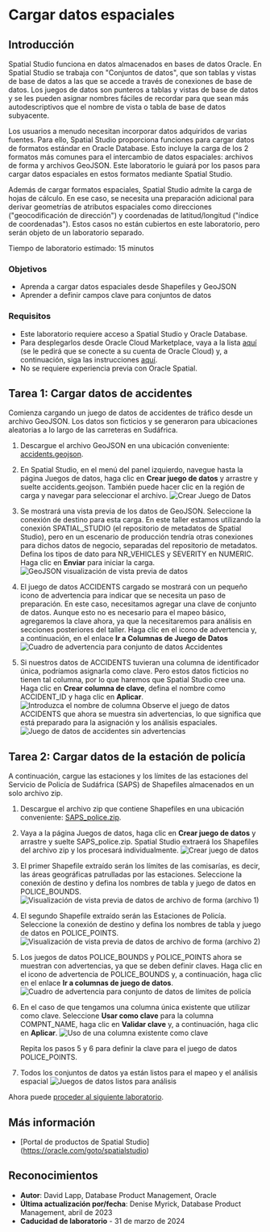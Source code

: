 # Cargar datos espaciales

## Introducción

Spatial Studio funciona en datos almacenados en bases de datos Oracle. En Spatial Studio se trabaja con "Conjuntos de datos", que son tablas y vistas de base de datos a las que se accede a través de conexiones de base de datos. Los juegos de datos son punteros a tablas y vistas de base de datos y se les pueden asignar nombres fáciles de recordar para que sean más autodescriptivos que el nombre de vista o tabla de base de datos subyacente.

Los usuarios a menudo necesitan incorporar datos adquiridos de varias fuentes. Para ello, Spatial Studio proporciona funciones para cargar datos de formatos estándar en Oracle Database. Esto incluye la carga de los 2 formatos más comunes para el intercambio de datos espaciales: archivos de forma y archivos GeoJSON. Este laboratorio le guiará por los pasos para cargar datos espaciales en estos formatos mediante Spatial Studio.

Además de cargar formatos espaciales, Spatial Studio admite la carga de hojas de cálculo. En ese caso, se necesita una preparación adicional para derivar geometrías de atributos espaciales como direcciones ("geocodificación de dirección") y coordenadas de latitud/longitud ("índice de coordenadas"). Estos casos no están cubiertos en este laboratorio, pero serán objeto de un laboratorio separado.

Tiempo de laboratorio estimado: 15 minutos

### Objetivos

*   Aprenda a cargar datos espaciales desde Shapefiles y GeoJSON
*   Aprender a definir campos clave para conjuntos de datos

### Requisitos

*   Este laboratorio requiere acceso a Spatial Studio y Oracle Database.
*   Para desplegarlos desde Oracle Cloud Marketplace, vaya a la lista [aquí](https://cloud.oracle.com/marketplace/application/71472162/overview) (se le pedirá que se conecte a su cuenta de Oracle Cloud) y, a continuación, siga las instrucciones [aquí](https://blogs.oracle.com/database/post/oracle-spatial-studio-221-now-on-cloud-marketplace).
*   No se requiere experiencia previa con Oracle Spatial.

## Tarea 1: Cargar datos de accidentes

Comienza cargando un juego de datos de accidentes de tráfico desde un archivo GeoJSON. Los datos son ficticios y se generaron para ubicaciones aleatorias a lo largo de las carreteras en Sudáfrica.

1.  Descargue el archivo GeoJSON en una ubicación conveniente: [accidents.geojson](https://objectstorage.us-ashburn-1.oraclecloud.com/p/VEKec7t0mGwBkJX92Jn0nMptuXIlEpJ5XJA-A6C9PymRgY2LhKbjWqHeB5rVBbaV/n/c4u04/b/livelabsfiles/o/data-management-library-files/accidents.geojson).
    
2.  En Spatial Studio, en el menú del panel izquierdo, navegue hasta la página Juegos de datos, haga clic en **Crear juego de datos** y arrastre y suelte accidents.geojson. También puede hacer clic en la región de carga y navegar para seleccionar el archivo. ![Crear Juego de Datos](images/load-data-1.png)
    
3.  Se mostrará una vista previa de los datos de GeoJSON. Seleccione la conexión de destino para esta carga. En este taller estamos utilizando la conexión SPATIAL\_STUDIO (el repositorio de metadatos de Spatial Studio), pero en un escenario de producción tendría otras conexiones para dichos datos de negocio, separadas del repositorio de metadatos. Defina los tipos de dato para NR\_VEHICLES y SEVERITY en NUMERIC. Haga clic en **Enviar** para iniciar la carga. ![GeoJSON visualización de vista previa de datos](images/load-data-2.png)
    
4.  El juego de datos ACCIDENTS cargado se mostrará con un pequeño icono de advertencia para indicar que se necesita un paso de preparación. En este caso, necesitamos agregar una clave de conjunto de datos. Aunque esto no es necesario para el mapeo básico, agregaremos la clave ahora, ya que la necesitaremos para análisis en secciones posteriores del taller. Haga clic en el icono de advertencia y, a continuación, en el enlace **Ir a Columnas de Juego de Datos** ![Cuadro de advertencia para conjunto de datos Accidentes](images/load-data-3.png)
    
5.  Si nuestros datos de ACCIDENTS tuvieran una columna de identificador única, podríamos asignarla como clave. Pero estos datos ficticios no tienen tal columna, por lo que haremos que Spatial Studio cree una. Haga clic en **Crear columna de clave**, defina el nombre como ACCIDENT\_ID y haga clic en **Aplicar**. ![Introduzca el nombre de columna](images/load-data-4.png) Observe el juego de datos ACCIDENTS que ahora se muestra sin advertencias, lo que significa que está preparado para la asignación y los análisis espaciales. ![Juego de datos de accidentes sin advertencias](images/load-data-5.png)
    

## Tarea 2: Cargar datos de la estación de policía

A continuación, cargue las estaciones y los límites de las estaciones del Servicio de Policía de Sudáfrica (SAPS) de Shapefiles almacenados en un solo archivo zip.

1.  Descargue el archivo zip que contiene Shapefiles en una ubicación conveniente: [SAPS\_police.zip](https://objectstorage.us-ashburn-1.oraclecloud.com/p/VEKec7t0mGwBkJX92Jn0nMptuXIlEpJ5XJA-A6C9PymRgY2LhKbjWqHeB5rVBbaV/n/c4u04/b/livelabsfiles/o/data-management-library-files/SAPS_police.zip).
    
2.  Vaya a la página Juegos de datos, haga clic en **Crear juego de datos** y arrastre y suelte SAPS\_police.zip. Spatial Studio extraerá los Shapefiles del archivo zip y los procesará individualmente. ![Crear juego de datos](images/load-data-6.png)
    
3.  El primer Shapefile extraído serán los límites de las comisarías, es decir, las áreas geográficas patrulladas por las estaciones. Seleccione la conexión de destino y defina los nombres de tabla y juego de datos en POLICE\_BOUNDS. ![Visualización de vista previa de datos de archivo de forma (archivo 1)](images/load-data-7.png)
    
4.  El segundo Shapefile extraído serán las Estaciones de Policía. Seleccione la conexión de destino y defina los nombres de tabla y juego de datos en POLICE\_POINTS. ![ Visualización de vista previa de datos de archivo de forma (archivo 2)](images/load-data-8.png)
    
5.  Los juegos de datos POLICE\_BOUNDS y POLICE\_POINTS ahora se muestran con advertencias, ya que se deben definir claves. Haga clic en el icono de advertencia de POLICE\_BOUNDS y, a continuación, haga clic en el enlace **Ir a columnas de juego de datos**. ![ Cuadro de advertencia para conjunto de datos de límites de policía](images/load-data-9.png)
    
6.  En el caso de que tengamos una columna única existente que utilizar como clave. Seleccione **Usar como clave** para la columna COMPNT\_NAME, haga clic en **Validar clave** y, a continuación, haga clic en **Aplicar**. ![Uso de una columna existente como clave](images/load-data-10.png)
    
    Repita los pasos 5 y 6 para definir la clave para el juego de datos POLICE\_POINTS.
    
7.  Todos los conjuntos de datos ya están listos para el mapeo y el análisis espacial ![Juegos de datos listos para análisis](images/load-data-11.png)
    

Ahora puede [proceder al siguiente laboratorio](#next).

## Más información

*   \[Portal de productos de Spatial Studio\] (https://oracle.com/goto/spatialstudio)

## Reconocimientos

*   **Autor**: David Lapp, Database Product Management, Oracle
*   **Última actualización por/fecha**: Denise Myrick, Database Product Management, abril de 2023
*   **Caducidad de laboratorio** - 31 de marzo de 2024